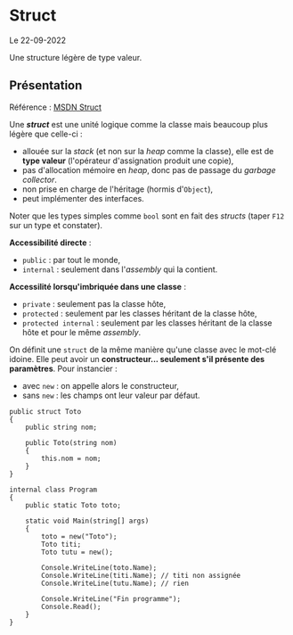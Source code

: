 # Struct

Le 22-09-2022

Une structure légère de type valeur.

## Présentation

Référence : [MSDN Struct](https://docs.microsoft.com/fr-fr/dotnet/csharp/language-reference/builtin-types/struct "MSDN Struct")

Une ***struct*** est une unité logique comme la classe mais beaucoup plus légère que celle-ci :
- allouée sur la *stack* (et non sur la *heap* comme la classe), elle est de **type valeur** (l'opérateur d'assignation produit une copie),
- pas d'allocation mémoire en *heap*, donc pas de passage du *garbage collector*.
- non prise en charge de l'héritage (hormis d'`Object`),
- peut implémenter des interfaces.

Noter que les types simples comme `bool` sont en fait des *structs* (taper `F12` sur un type et constater).

**Accessibilité directe** :
- `public` : par tout le monde,
- `internal` : seulement dans l'*assembly* qui la contient.

**Accessilité lorsqu'imbriquée dans une classe** :
- `private` : seulement pas la classe hôte,
- `protected` : seulement par les classes héritant de la classe hôte,
- `protected internal` : seulement par les classes héritant de la classe hôte et pour le même *assembly*.

On définit une `struct` de la même manière qu'une classe avec le mot-clé idoine. Elle peut avoir un **constructeur... seulement s'il présente des paramètres**. Pour instancier :
- avec `new` : on appelle alors le constructeur,
- sans `new` : les champs ont leur valeur par défaut.
```
public struct Toto
{
	public string nom;
	
	public Toto(string nom)
	{
		this.nom = nom;
	}
}
```
```
internal class Program
{
	public static Toto toto;

	static void Main(string[] args)
	{
		toto = new("Toto");
		Toto titi;
		Toto tutu = new();
	
		Console.WriteLine(toto.Name);
		Console.WriteLine(titi.Name); // titi non assignée
		Console.WriteLine(tutu.Name); // rien
	
		Console.WriteLine("Fin programme");
		Console.Read();
	}
}
```